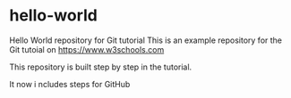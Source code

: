 # hello-world
Hello World repository for Git tutorial
This is an example repository for the Git tutoial on https://www.w3schools.com

This repository is built step by step in the tutorial.

It now i ncludes steps for GitHub

